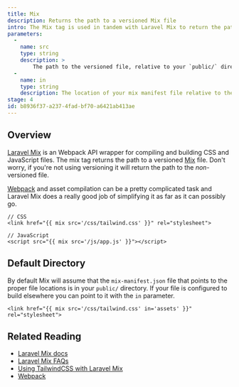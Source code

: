 ```yaml
---
title: Mix
description: Returns the path to a versioned Mix file
intro: The Mix tag is used in tandem with Laravel Mix to return the path to versioned CSS and JavaScript files.
parameters:
  -
    name: src
    type: string
    description: >
        The path to the versioned file, relative to your `public/` directory.
  -
    name: in
    type: string
    description: The location of your mix manifest file relative to the `public/` directory.
stage: 4
id: b8936f37-a237-4fad-bf70-a6421ab413ae
---
```

## Overview
[Laravel Mix][mix] is an Webpack API wrapper for compiling and building CSS and JavaScript files. The mix tag returns the path to a versioned [Mix][mix] file. Don't worry, if you're not using versioning it will return the path to the _non_-versioned file.

[Webpack][webpack] and asset compilation can be a pretty complicated task and Laravel Mix does a really good job of simplifying it as far as it can possibly go.

```
// CSS
<link href="{{ mix src='/css/tailwind.css' }}" rel="stylesheet">

// JavaScript
<script src="{{ mix src='/js/app.js' }}"></script>
```

## Default Directory

By default Mix will assume that the `mix-manifest.json` file that points to the proper file locations is in your `public/` directory. If your file is configured to build elsewhere you can point to it with the `in` parameter.

```
<link href="{{ mix src='/css/tailwind.css' in='assets' }}" rel="stylesheet">
```

## Related Reading

- [Laravel Mix docs][mix]
- [Laravel Mix FAQs](https://laravel-mix.com/docs/4.0/faq)
- [Using TailwindCSS with Laravel Mix](https://tailwindcss.com/docs/installation/#laravel-mix)
- [Webpack][webpack]

[mix]: https://laravel.com/docs/mix
[webpack]: https://webpack.js.org/
